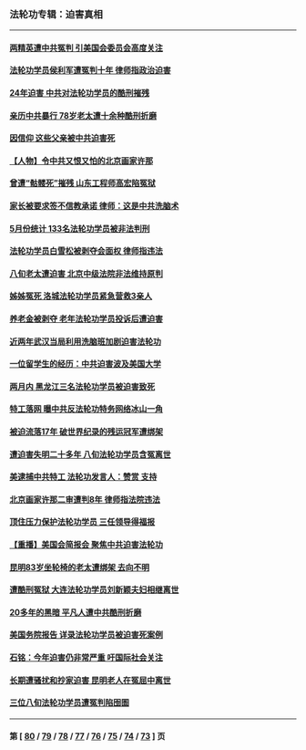 ### 法轮功专辑：迫害真相
---
#### [两精英遭中共冤判 引美国会委员会高度关注](../../pages/nf4379/n14026429.md?07200430) 
#### [法轮功学员侯利军遭冤判十年 律师指政治迫害](../../pages/nf4379/n14020465.md?07200430) 
#### [24年迫害 中共对法轮功学员的酷刑摧残](../../pages/nf4379/n14016856.md?07200430) 
#### [亲历中共暴行 78岁老太遭十余种酷刑折磨](../../pages/nf4379/n14016167.md?07200430) 
#### [因信仰 这些父亲被中共迫害死](../../pages/nf4379/n14015381.md?07200430) 
#### [【人物】令中共又恨又怕的北京画家许那](../../pages/nf4379/n14015698.md?07200430) 
#### [曾遭“骷髅死”摧残 山东工程师高宏陷冤狱](../../pages/nf4379/n14014585.md?07200430) 
#### [家长被要求签不信教承诺 律师：这是中共洗脑术](../../pages/nf4379/n14014255.md?07200430) 
#### [5月份统计 133名法轮功学员被非法判刑](../../pages/nf4379/n14013124.md?07200430) 
#### [法轮功学员白雪松被剥夺会面权 律师指违法](../../pages/nf4379/n14012545.md?07200430) 
#### [八旬老太遭迫害 北京中级法院非法维持原判](../../pages/nf4379/n14011579.md?07200430) 
#### [姊姊冤死 洛城法轮功学员紧急营救3亲人](../../pages/nf4379/n14011859.md?07200430) 
#### [养老金被剥夺 老年法轮功学员投诉后遭迫害](../../pages/nf4379/n14011154.md?07200430) 
#### [近两年武汉当局利用洗脑班加剧迫害法轮功](../../pages/nf4379/n14009413.md?07200430) 
#### [一位留学生的经历：中共迫害波及美国大学](../../pages/nf4379/n14008375.md?07200430) 
#### [两月内 黑龙江三名法轮功学员被迫害致死](../../pages/nf4379/n14006552.md?07200430) 
#### [特工落网 曝中共反法轮功特务网络冰山一角](../../pages/nf4379/n14006412.md?07200430) 
#### [被迫流落17年 破世界纪录的残运冠军遭绑架](../../pages/nf4379/n14006004.md?07200430) 
#### [遭迫害失明二十多年 八旬法轮功学员含冤离世](../../pages/nf4379/n14005431.md?07200430) 
#### [美逮捕中共特工 法轮功发言人：赞赏 支持](../../pages/nf4379/n14005107.md?07200430) 
#### [北京画家许那二审遭判8年 律师指法院违法](../../pages/nf4379/n14004182.md?07200430) 
#### [顶住压力保护法轮功学员 三任领导得福报](../../pages/nf4379/n14002440.md?07200430) 
#### [【重播】美国会简报会 聚焦中共迫害法轮功](../../pages/nf4379/n14002932.md?07200430) 
#### [昆明83岁坐轮椅的老太遭绑架 去向不明](../../pages/nf4379/n14000874.md?07200430) 
#### [遭酷刑冤狱 大连法轮功学员刘新颖夫妇相继离世](../../pages/nf4379/n13998111.md?07200430) 
#### [20多年的黑暗 平凡人遭中共酷刑折磨](../../pages/nf4379/n13997976.md?07200430) 
#### [美国务院报告 详录法轮功学员被迫害死案例](../../pages/nf4379/n13997752.md?07200430) 
#### [石铭：今年迫害仍非常严重 吁国际社会关注](../../pages/nf4379/n13996099.md?07200430) 
#### [长期遭骚扰和抄家迫害 昆明老人在冤屈中离世](../../pages/nf4379/n13990487.md?07200430) 
#### [三位八旬法轮功学员遭冤判陷囹圄](../../pages/nf4379/n13988869.md?07200430) 

---
#### 第 [ [80](./80.md?07200430) / [79](./79.md?07200430) / [78](./78.md?07200430) / [77](./77.md?07200430) / [76](./76.md?07200430) / [75](./75.md?07200430) / [74](./74.md?07200430) / [73](./73.md?07200430) ] 页
